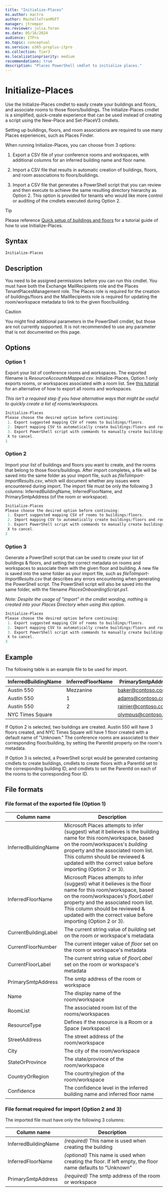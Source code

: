 ```yaml
---
title: "Initialize-Places"
ms.author: mactra
author: MachelleTranMSFT
manager: jtremper
ms.reviewer: julia.foran
ms.date: 05/16/2024
audience: ITPro
ms.topic: conceptual
ms.service: o365-proplus-itpro
ms.collection: Tier3
ms.localizationpriority: medium
recommendations: true
description: "Places PowerShell cmdlet to initialize places."
---
```


# Initialize-Places

Use the Initialize-Places cmdlet to easily create your buildings and floors, and associate rooms to those floors/buildings. The Initialize-Places cmdlet is a simplified, quick-create experience that can be used instead of creating a script using the New-Place and Set-PlaceV3 cmdlets.

Setting up buildings, floors, and room associations are required to use many Places experiences, such as Places Finder.

When running Initialize-Places, you can choose from 3 options:

1. Export a CSV file of your conference rooms and workspaces, with additional columns for an inferred building name and floor name.

1. Import a CSV file that results in automatic creation of buildings, floors, and room associations to floors/buildings.  
1. Import a CSV file that generates a PowerShell script that you can review and then execute to achieve the same resulting directory hierarchy as Option 2. This option is provided for tenants who would like more control or auditing of the cmdlets executed during Option 2.

> [!TIP]
> Please reference [Quick setup of buildings and floors](/quick-setup-buildings-floors.md) for a tutorial guide of how to use Initialize-Places.

## Syntax

```powershell
Initialize-Places
```

## Description

You need to be assigned permissions before you can run this cmdlet. You must have both the Exchange MailRecipients role and the Places TenantPlacesManagement role. The Places role is required for the creation of buildings/floors and the MailRecipients role is required for updating the room/workspace metadata to link to the given floor/building.

> [!CAUTION]
> You might find additional parameters in the PowerShell cmdlet, but those are not currently supported. It is not recommended to use any parameter that is not documented on this page.
>
## Options

### Option 1

Export your list of conference rooms and workspaces. The exported filename is _ResourceAccountsMapped.csv_.
Initialize-Places, Option 1 only exports rooms, or workspaces associated with a room list. See [this tutorial](/quick-setup-buildings-floors.md) for an alternative of how to export all rooms and workspaces.

_This isn't a required step if you have alternative ways that might be useful to quickly create a list of rooms/workspaces._

```powershell
Initialize-Places
Please choose the desired option before continuing:
 1. Export suggested mapping CSV of rooms to buildings/floors.
 2. Import mapping CSV to automatically create buildings/floors and room mappings.
 3. Export PowerShell script with commands to manually create buildings/floors and room mappings based on an imported CSV.
 X to cancel.
1
```

### Option 2

Import your list of buildings and floors you want to create, and the rooms that belong to those floors/buildings. After import completes, a file will be saved into the same folder as your import file, such as _fileToImport-ImportResults.csv_, which will document whether any issues were encountered during import.
The import file must be only the following 3 columns: InferredBuildingName, InferredFloorName, and PrimarySmtpAddress (of the room or workspace).

```powershell
Initialize-Places
Please choose the desired option before continuing:
 1. Export suggested mapping CSV of rooms to buildings/floors.
 2. Import mapping CSV to automatically create buildings/floors and room mappings.
 3. Export PowerShell script with commands to manually create buildings/floors and room mappings based on an imported CSV.
 X to cancel.
2
```

### Option 3

Generate a PowerShell script that can be used to create your list of buildings & floors, and setting the correct metadata on rooms and workspaces to associate them with the given floor and building. A new file is saved into the same folder as your import file, such as _fileToImport-ImportResults.csv_ that describes any errors encountering when generating the PowerShell script. The PowerShell script will also be saved into the same folder, with the filename _PlacesOnboardingScript.ps1_.

_Note: Despite the usage of "import" in the cmdlet wording, nothing is created into your Places Directory when using this option._

```powershell
Initialize-Places
Please choose the desired option before continuing:
 1. Export suggested mapping CSV of rooms to buildings/floors.
 2. Import mapping CSV to automatically create buildings/floors and room mappings.
 3. Export PowerShell script with commands to manually create buildings/floors and room mappings based on an imported CSV.
 X to cancel.
3
```

## Example

The following table is an example file to be used for import.  

|InferredBuildingName|InferredFloorName|PrimarySmtpAddress|
| -------- | -------- | -------- |
|Austin 550|Mezzanine|<baker@contoso.com>|  
|Austin 550|1| <adams@contoso.com>|
|Austin 550|2| <rainier@contoso.com>|
|NYC Times Square |  |<olympus@contoso.com>|

If Option 2 is selected, two buildings are created. Austin 550 will have 3 floors created, and NYC Times Square will have 1 floor created with a default name of "Unknown." The conference rooms are associated to their corresponding floor/building, by setting the ParentId property on the room's metadata.

If Option 3 is selected, a PowerShell script would be generated containing cmdlets to create buildings, cmdlets to create floors with a ParentId set to the corresponding building ID, and cmdlets to set the ParentId on each of the rooms to the corresponding floor ID.

## File formats

### File format of the exported file (Option 1)

|Column name|Description|
| -------- | -------- |
|InferredBuildingName|Microsoft Places attempts to infer (suggest) what it believes is the building name for this room/workspace, based on the room/workspaces's _building_ property and the associated room list. This column should be reviewed & updated with the correct value before importing (Option 2 or 3).|
|InferredFloorName|Microsoft Places attempts to infer (suggest) what it believes is the floor name for this room/workspace, based on the room/workspaces's _floorLabel_ property and the associated room list. This column should be reviewed & updated with the correct value before importing (Option 2 or 3).|
|CurrentBuildingLabel|The current string value of _building_ set on the room or workspace's metadata|
|CurrentFloorNumber|The current integer value of _floor_ set on the room or workspace's metadata|
|CurrentFloorLabel|The current string value of _floorLabel_ set on the room or workspace's metadata|
|PrimarySmtpAddress|The smtp address of the room or workspace|
|Name|The display name of the room/workspace|
|RoomList|The associated room list of the rooms/workspaces|
|ResourceType|Defines if the resource is a Room or a Space (workspace)|
|StreetAddress|The street address of the room/workspace|
|City|The city of the room/workspace|
|StateOrProvince|The state/province of the room/workspace|
|CountryOrRegion|The country/region of the room/workspace|
|Confidence|The confidence level in the inferred building name and inferred floor name|

### File format required for import (Option 2 and 3)

The imported file must have only the following 3 columns:

|Column name|Description|
| -------- | -------- |
|InferredBuildingName|_(required)_ This name is used when creating the building|
|InferredFloorName|_(optional)_ This name is used when creating the floor. If left empty, the floor name defaults to "Unknown"|
|PrimarySmtpAddress|_(required)_ The smtp address of the room or workspace|
